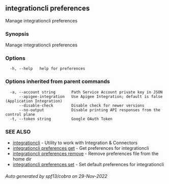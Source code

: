 ## integrationcli preferences

Manage integrationcli preferences

### Synopsis

Manage integrationcli preferences

### Options

```
  -h, --help   help for preferences
```

### Options inherited from parent commands

```
  -a, --account string       Path Service Account private key in JSON
      --apigee-integration   Use Apigee Integration; default is false (Application Integration)
      --disable-check        Disable check for newer versions
      --no-output            Disable printing API responses from the control plane
  -t, --token string         Google OAuth Token
```

### SEE ALSO

* [integrationcli](integrationcli.md)	 - Utility to work with Integration & Connectors
* [integrationcli preferences get](integrationcli_preferences_get.md)	 - Get preferences for integrationcli
* [integrationcli preferences remove](integrationcli_preferences_remove.md)	 - Remove preferences file from the home dir
* [integrationcli preferences set](integrationcli_preferences_set.md)	 - Set default preferences for integrationcli

###### Auto generated by spf13/cobra on 29-Nov-2022
